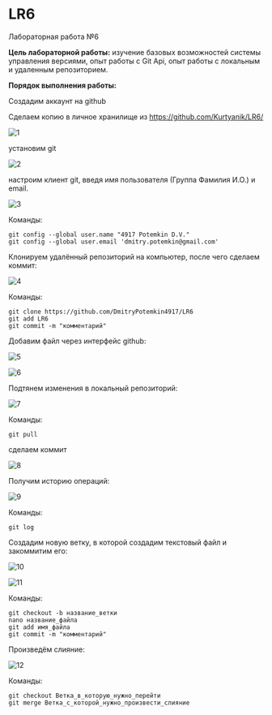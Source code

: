 # LR6

Лабораторная работа №6

**Цель лабораторной работы:** изучение базовых возможностей системы управления версиями, опыт работы с Git Api, опыт работы с локальным и удаленным репозиторием.

**Порядок выполнения работы:**

Создадим аккаунт на github

Сделаем копию в личное хранилище из https://github.com/Kurtyanik/LR6/

![1](D:\Git\LR6\screenshots\1.png)

установим git

![2](D:\Git\LR6\screenshots\2.png)

настроим клиент git, введя имя пользователя (Группа Фамилия И.О.) и email. 

![3](D:\Git\LR6\screenshots\3.png)

Команды:

```
git config --global user.name "4917 Potemkin D.V."
git config --global user.email 'dmitry.potemkin@gmail.com'
```

Клонируем удалённый репозиторий на компьютер, после чего сделаем коммит:

![4](D:\Git\LR6\screenshots\4.png)

Команды:

```
git clone https://github.com/DmitryPotemkin4917/LR6
git add LR6
git commit -m "комментарий"
```

Добавим файл через интерфейс github:

![5](D:\Git\LR6\screenshots\5.png)



![6](D:\Git\LR6\screenshots\6.png)

Подтянем изменения в локальный репозиторий:

![7](D:\Git\LR6\screenshots\7.png)

Команды:

```
git pull
```

сделаем коммит

![8](D:\Git\LR6\screenshots\8.png)

Получим историю операций:

![9](D:\Git\LR6\screenshots\9.png)

Команды:

```
git log
```

Создадим новую ветку, в которой создадим текстовый файл и закоммитим его:

![10](D:\Git\LR6\screenshots\10.png)

![11](D:\Git\LR6\screenshots\11.png)

Команды:

```
git checkout -b название_ветки
nano название_файла
git add имя_файла
git commit -m "комментарий"
```

Произведём слияние:

![12](D:\Git\LR6\screenshots\12.png)

Команды:

```
git checkout Ветка_в_которую_нужно_перейти
git merge Ветка_с_которой_нужно_произвести_слияние
```

